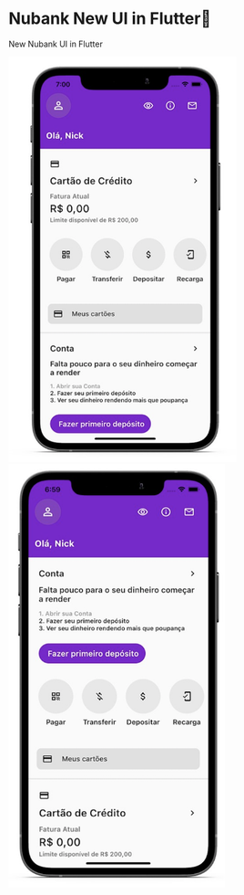 # Nubank New UI in Flutter💜
 New Nubank UI in Flutter


<p float="left">
  <img src="example/phone1.png" width="400" />
 <img src="example/phone2.png" width="380" />
</p>
